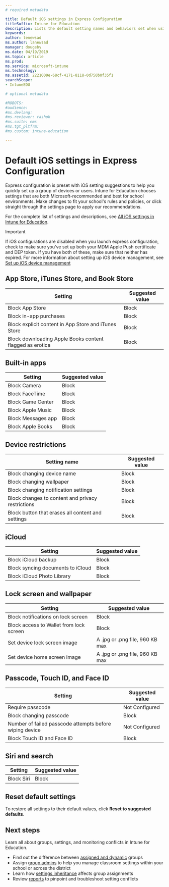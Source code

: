 ```yaml
---
# required metadata

title: Default iOS settings in Express Configuration
titleSuffix: Intune for Education
description: Lists the default setting names and behaviors set when using Express Configuration.
keywords:
author: lenewsad
ms.author: lanewsad
manager: dougeby
ms.date: 04/19/2019
ms.topic: article
ms.prod:
ms.service: microsoft-intune
ms.technology:
ms.assetid: 2221009e-68cf-4171-8118-0d750b0f35f1
searchScope:
- IntuneEDU

# optional metadata

#ROBOTS:
#audience:
#ms.devlang:
#ms.reviewer: rashok
#ms.suite: ems
#ms.tgt_pltfrm:
#ms.custom: intune-education

---
```

# Default iOS settings in Express Configuration
Express configuration is preset with iOS setting suggestions to help you quickly set up a group of devices or users. Intune for Education chooses settings that are both Microsoft-recommended and best for school environments. Make changes to fit your school's rules and policies, or click straight through the settings page to apply our recommendations. 

For the complete list of settings and descriptions, see [All iOS settings in Intune for Education](all-edu-settings-ios.md). 

> [!IMPORTANT]
> If iOS configurations are disabled when you launch express configuration, check to make sure you've set up both your MDM Apple Push certificate and DEP token. If you have both of these, make sure that neither has expired. For more information about setting up iOS device management, see [Set up iOS device management](setup-ios-device-management.md)


## App Store, iTunes Store, and Book Store  
Setting|Suggested value|  
|---|---|
|Block App Store|Block|
|Block in-app purchases|Block|
|Block explicit content in App Store and iTunes Store|Block|
|Block downloading Apple Books content flagged as erotica|Block|  

## Built-in apps  
Setting|Suggested value|  
|---|---|
|Block Camera|Block|
|Block FaceTime|Block|
|Block Game Center|Block|  
|Block Apple Music|Block|
|Block Messages app|Block|
|Block Apple Books|Block|  

## Device restrictions  
Setting name|Suggested value|
|---|---|
|Block changing device name|Block|
|Block changing wallpaper|Block|
|Block changing notification settings|Block|
|Block changes to content and privacy restrictions|Block|
|Block button that erases all content and settings|Block|  

## iCloud
|Setting|Suggested value|
|---|---|
|Block iCloud backup|Block|
|Block syncing documents to iCloud|Block|
|Block iCloud Photo Library|Block|  

## Lock screen and wallpaper
Setting|Suggested value|
|---|---|
|Block notifications on lock screen|Block|
|Block access to Wallet from lock screen|Block|
|Set device lock screen image|A .jpg or .png file, 960 KB max|
|Set device home screen image|A .jpg or .png file, 960 KB max|  

## Passcode, Touch ID, and Face ID  
Setting|Suggested value|
|---|---|  
|Require passcode|Not Configured|
|Block changing passcode|Block|
|Number of failed passcode attempts before wiping device|Not Configured|
|Block Touch ID and Face ID|Block|

## Siri and search 
Setting|Suggested value|
|---|---|   
|Block Siri|Block|  

## Reset default settings
To restore all settings to their default values, click **Reset to suggested defaults**. 

## Next steps  
Learn all about groups, settings, and monitoring conflicts in Intune for Education. 
* Find out the difference between [assigned and dynamic](create-groups.md) groups
* Assign [group admins](group-admin-delegate.md) to help you manage classroom settings within your school or across the district
* Learn how [settings inheritance](settings-inheritance.md) affects group assignments
* Review [reports](what-are-reports.md) to pinpoint and troubleshoot setting conflicts
